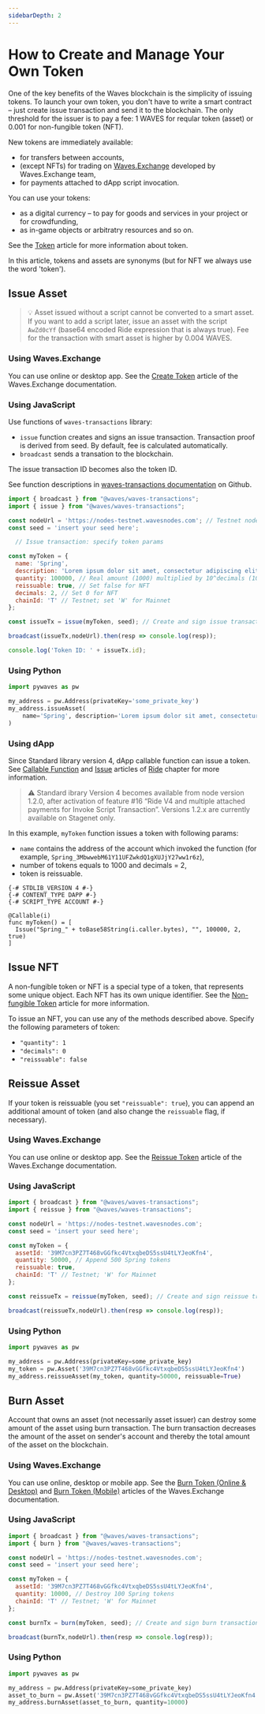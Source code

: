 ```yaml
---
sidebarDepth: 2
---
```


# How to Create and Manage Your Own Token

One of the key benefits of the Waves blockchain is the simplicity of issuing tokens. To launch your own token, you don't have to write a smart contract – just create issue transaction and send it to the blockchain. The only threshold for the issuer is to pay a fee: 1 WAVES for reqular token (asset) or 0.001 for non-fungible token (NFT).

New tokens are immediately available:

* for transfers between accounts,
* (except NFTs) for trading on [Waves.Exchange](https://waves.exchange/) developed by Waves.Exchange team,
* for payments attached to dApp script invocation.

You can use your tokens:

* as a digital currency – to pay for goods and services in your project or for crowdfunding,
* as in-game objects or arbitratry resources and so on.

See the [Token](/en/blockchain/token/) article for more information about token.

In this article, tokens and assets are synonyms (but for NFT we always use the word 'token').

## Issue Asset

> :bulb: Asset issued without a script cannot be converted to a smart asset. If you want to add a script later, issue an asset with the script `AwZd0cYf` (base64 encoded Ride expression that is always true). Fee for the transaction with smart asset is higher by 0.004 WAVES.

### Using Waves.Exchange

You can use online or desktop app. See the [Create Token](https://docs.waves.exchange/en/waves-exchange/waves-exchange-online-desktop/online-desktop-asset/online-desktop-token-creation) article of the Waves.Exchange documentation.

### Using JavaScript

Use functions of `waves-transactions` library:

* `issue` function creates and signs an issue transaction. Transaction proof is derived from seed. By default, fee is calculated automatically.
* `broadcast` sends a transation to the blockchain.

The issue transaction ID becomes also the token ID.

See function descriptions in [waves-transactions documentation](https://wavesplatform.github.io/waves-transactions/index.html) on Github.

```javascript
import { broadcast } from "@waves/waves-transactions";
import { issue } from "@waves/waves-transactions";

const nodeUrl = 'https://nodes-testnet.wavesnodes.com'; // Testnet node
const seed = 'insert your seed here';

  // Issue transaction: specify token params

const myToken = {
  name: 'Spring',
  description: 'Lorem ipsum dolor sit amet, consectetur adipiscing elit, sed do eiusmod tempor incididunt ut labore et dolore magna aliqua.',
  quantity: 100000, // Real amount (1000) multiplied by 10^decimals (100); set 1 for NFT
  reissuable: true, // Set false for NFT
  decimals: 2, // Set 0 for NFT
  chainId: 'T' // Testnet; set 'W' for Mainnet
};

const issueTx = issue(myToken, seed); // Create and sign issue transaction

broadcast(issueTx,nodeUrl).then(resp => console.log(resp));

console.log('Token ID: ' + issueTx.id);
```

### Using Python

```python
import pywaves as pw

my_address = pw.Address(privateKey='some_private_key')
my_address.issueAsset(
    name='Spring', description='Lorem ipsum dolor sit amet, consectetur adipiscing elit, sed do eiusmod tempor incididunt ut labore et dolore magna aliqua.', quantity=100000, decimals=2
)
```

### Using dApp

Since Standard library version 4, dApp callable function can issue a token. See [Callable Function](/en/ride/functions/callable-function) and [Issue](/en/ride/structures/script-actions/issue) articles of [Ride](/en/ride/) chapter for more information.

> :warning: Standard ibrary Version 4 becomes available from node version 1.2.0, after activation of feature #16 “Ride V4 and multiple attached payments for Invoke Script Transaction”. Versions 1.2.x are currently available on Stagenet only.

In this example, `myToken` function issues a token with following params:

* `name` contains the address of the account which invoked the function (for example, `Spring_3MbwwebM61Y11UFZwkdQ1gXUJjY27ww1r6z`),
* number of tokens equals to 1000 and decimals = 2,
* token is reissuable.

```ride
{-# STDLIB_VERSION 4 #-}
{-# CONTENT_TYPE DAPP #-}
{-# SCRIPT_TYPE ACCOUNT #-}
  
@Callable(i)
func myToken() = [
  Issue("Spring_" + toBase58String(i.caller.bytes), "", 100000, 2, true)
]
```

## Issue NFT

A non-fungible token or NFT is a special type of a token, that represents some unique object. Each NFT has its own unique identifier. See the [Non-fungible Token](/en/blockchain/token/non-fungible-token) article for more information.

To issue an NFT, you can use any of the methods described above. Specify the following parameters of token:

* `"quantity": 1`
* `"decimals": 0`
* `"reissuable": false`

## Reissue Asset

If your token is reissuable (you set `"reissuable": true`), you can append an additional amount of token (and also change the `reissuable` flag, if necessary).

### Using Waves.Exchange

You can use online or desktop app. See the [Reissue Token](https://docs.waves.exchange/en/waves-exchange/waves-exchange-online-desktop/online-desktop-asset/online-desktop-token-reissue) article of the Waves.Exchange documentation.

### Using JavaScript

```javascript
import { broadcast } from "@waves/waves-transactions";
import { reissue } from "@waves/waves-transactions";

const nodeUrl = 'https://nodes-testnet.wavesnodes.com';
const seed = 'insert your seed here';

const myToken = {
  assetId: '39M7cn3PZ7T468vGGfkc4VtxqbeDS5ssU4tLYJeoKfn4',
  quantity: 50000, // Append 500 Spring tokens
  reissuable: true,
  chainId: 'T' // Testnet; 'W' for Mainnet
};

const reissueTx = reissue(myToken, seed); // Create and sign reissue transaction

broadcast(reissueTx,nodeUrl).then(resp => console.log(resp));
```

### Using Python

```python
import pywaves as pw

my_address = pw.Address(privateKey=some_private_key)
my_token = pw.Asset('39M7cn3PZ7T468vGGfkc4VtxqbeDS5ssU4tLYJeoKfn4')
my_address.reissueAsset(my_token, quantity=50000, reissuable=True)
```

## Burn Asset

Account that owns an asset (not necessarily asset issuer) can destroy some amount of the asset using burn transaction. The burn transaction decreases the amount of the asset on sender's account and thereby the total amount of the asset on the blockchain.

### Using Waves.Exchange

You can use online, desktop or mobile app. See the [Burn Token (Online & Desktop)](https://docs.waves.exchange/en/waves-exchange/waves-exchange-online-desktop/online-desktop-asset/online-desktop-token-token-burn) and [Burn Token (Mobile)](https://docs.waves.exchange/en/waves-exchange/waves-exchange-mobile/mobile-asset/mobile-token-burn) articles of the Waves.Exchange documentation.

### Using JavaScript

```javascript
import { broadcast } from "@waves/waves-transactions";
import { burn } from "@waves/waves-transactions";

const nodeUrl = 'https://nodes-testnet.wavesnodes.com';
const seed = 'insert your seed here';

const myToken = {
  assetId: '39M7cn3PZ7T468vGGfkc4VtxqbeDS5ssU4tLYJeoKfn4',
  quantity: 10000, // Destroy 100 Spring tokens
  chainId: 'T' // Testnet; 'W' for Mainnet
};

const burnTx = burn(myToken, seed); // Create and sign burn transaction

broadcast(burnTx,nodeUrl).then(resp => console.log(resp));
```

### Using Python

```python
import pywaves as pw

my_address = pw.Address(privateKey=some_private_key)
asset_to_burn = pw.Asset('39M7cn3PZ7T468vGGfkc4VtxqbeDS5ssU4tLYJeoKfn4')
my_address.burnAsset(asset_to_burn, quantity=10000)
```
